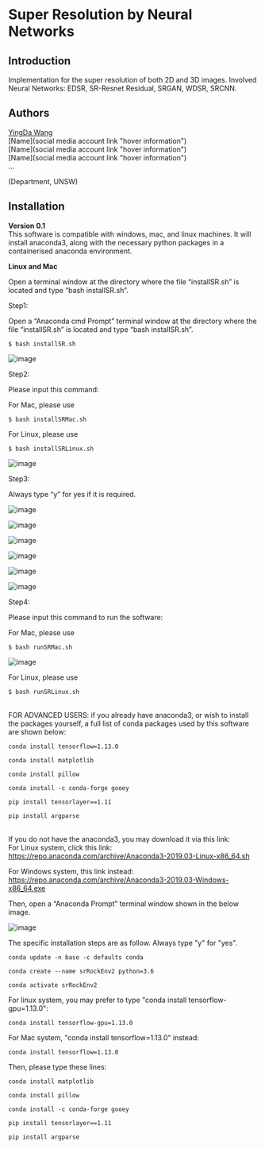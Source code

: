 # Super Resolution by Neural Networks
## Introduction
Implementation for the super resolution of both 2D and 3D images. Involved Neural Networks: EDSR, SR-Resnet Residual, SRGAN, WDSR, SRCNN.

## Authors
[YingDa Wang](https://github.com/yingDaWang-UNSW "GitHub Account")<br>
[Name](social media account link "hover information")<br>
[Name](social media account link "hover information")<br>
[Name](social media account link "hover information")<br>
...

(Department, UNSW)

## Installation
**Version 0.1**<br>
This software is compatible with windows, mac, and linux  machines. It will install anaconda3, along with the necessary python packages in a containerised anaconda environment. <br>

**Linux and Mac**

Open a terminal window at the directory where the file “installSR.sh” is located and type “bash installSR.sh”. 



Step1: 

Open a “Anaconda cmd Prompt” terminal window at the directory where the file “installSR.sh” is located and  type “bash installSR.sh”. 
```
$ bash installSR.sh
```

![image](https://github.com/LiLeaf/SRInstall_images/blob/master/step1.png)


Step2: 

Please input this command: 

For Mac, please use

```
$ bash installSRMac.sh
```

For Linux, please use

```
$ bash installSRLinux.sh
```

![image](https://github.com/LiLeaf/SRInstall_images/blob/master/step2.png)

Step3: 

Always type “y” for yes if it is required. 

![image](https://github.com/LiLeaf/SRInstall_images/blob/master/step3.png)

![image](https://github.com/LiLeaf/SRInstall_images/blob/master/step4.png)

![image](https://github.com/LiLeaf/SRInstall_images/blob/master/step5.png)

![image](https://github.com/LiLeaf/SRInstall_images/blob/master/step6.png)

![image](https://github.com/LiLeaf/SRInstall_images/blob/master/step7.png)

![image](https://github.com/LiLeaf/SRInstall_images/blob/master/step8.png)

Step4: 

Please input this command to run the software: 

For Mac, please use
```
$ bash runSRMac.sh
```

![image](https://github.com/LiLeaf/SRInstall_images/blob/master/step9.png)

For Linux, please use
```
$ bash runSRLinux.sh
```

<br>FOR ADVANCED USERS: if you already have anaconda3, or wish to install the packages yourself, a full list of conda packages used by this software are shown below:<br>

```
conda install tensorflow=1.13.0 

conda install matplotlib 

conda install pillow 

conda install -c conda-forge gooey  

pip install tensorlayer==1.11 

pip install argparse 
```

<br> If you do not have the anaconda3, you may download it via this link:<br>
For Linux system, click this link:
https://repo.anaconda.com/archive/Anaconda3-2019.03-Linux-x86_64.sh

For Windows system, this link instead:
https://repo.anaconda.com/archive/Anaconda3-2019.03-Windows-x86_64.exe

Then, open a “Anaconda Prompt” terminal window shown in the below image.  

![image](https://github.com/LiLeaf/SRInstall_images/blob/master/step11.png)

The specific installation steps are as follow. Always type "y" for "yes".
```
conda update -n base -c defaults conda

conda create --name srRockEnv2 python=3.6

conda activate srRockEnv2
```

For linux system, you may prefer to type "conda install tensorflow-gpu=1.13.0":
```
conda install tensorflow-gpu=1.13.0
```

For Mac system, "conda install tensorflow=1.13.0" instead:
```
conda install tensorflow=1.13.0
```

Then, please type these lines:
```
conda install matplotlib

conda install pillow

conda install -c conda-forge gooey

pip install tensorlayer==1.11

pip install argparse
```
